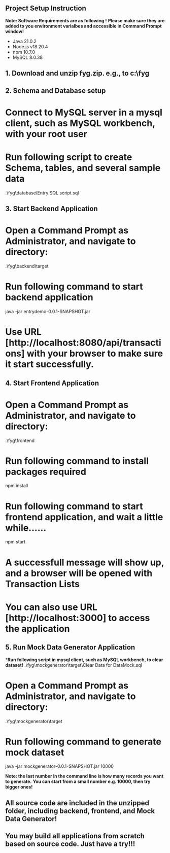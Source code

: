 ## Project Setup Instruction

**Note: Software Requirements are as following !**
**Please make sure they are added to you environment varialbes and accessible in Command Prompt window!**
- Java 21.0.2
- Node.js v18.20.4
- npm 10.7.0
- MySQL 8.0.38


## 1. Download and unzip fyg.zip. e.g., to c:\fyg


## 2. Schema and Database setup
# Connect to MySQL server in a mysql client, such as MySQL workbench, with your root user
# Run following script to create Schema, tables, and several sample data
.\fyg\database\Entry SQL script.sql


## 3. Start Backend Application 
# Open a Command Prompt as Administrator, and navigate to directory: 
.\fyg\backend\target
# Run following command to start backend application
java -jar entrydemo-0.0.1-SNAPSHOT.jar

# Use URL [http://localhost:8080/api/transactions] with your browser to make sure it start successfully.


## 4. Start Frontend Application 
# Open a Command Prompt as Administrator, and navigate to directory: 
.\fyg\frontend
# Run following command to install packages required 
npm install

# Run following command to start frontend application, and wait a little while......
npm start

# A successfull message will show up, and a browser will be opened with Transaction Lists
# You can also use URL [http://localhost:3000] to access the application


## 5. Run Mock Data Generator Application 
***Run following script in mysql client, such as MySQL workbench, to clear dataset!**
.\fyg\mockgenerator\target\Clear Data for DataMock.sql

# Open a Command Prompt as Administrator, and navigate to directory: 
.\fyg\mockgenerator\target
# Run following command to generate mock dataset
java -jar mockgenerator-0.0.1-SNAPSHOT.jar  10000

**Note: the last number in the command line is how many records you want to generate.**
**You can start from a small number e.g. 10000,  then try bigger ones!**

## All source code are included in the unzipped folder, including backend, frontend, and Mock Data Generator!
## You may build all applications from scratch based on source code. Just have a try!!!
